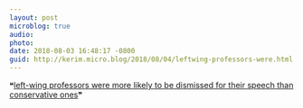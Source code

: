 ```yaml
---
layout: post
microblog: true
audio: 
photo: 
date: 2018-08-03 16:48:17 -0800
guid: http://kerim.micro.blog/2018/08/04/leftwing-professors-were.html
---
```

❝[left-wing professors were more likely to be dismissed for their speech than conservative ones](https://www.vox.com/policy-and-politics/2018/8/3/17644180/political-correctness-free-speech-liberal-data-georgetown)❞ 
